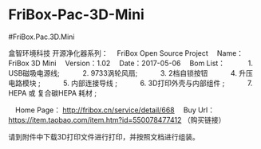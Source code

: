 # FriBox-Pac-3D-Mini
#FriBox.Pac.3D.Mini

盒智环境科技  开源净化器系列：
　FriBox Open Source Project
　Name：FriBox 3D Mini
　Version：1.02
　Date：2017-05-06
　Bom List：
　　　1. USB磁吸电源线; 
　　　2. 9733涡轮风扇; 
　　　3. 2档自锁按钮 
　　　4. 升压电路模块 ; 
　　　5. 内部连接导线 ;
　　　6. 3D打印外壳与内部组件 ;
　　　7. HEPA 或 复合碳HEPA 耗材 ;

　Home Page： http://fribox.cn/service/detail/668
　Buy Url： https://item.taobao.com/item.htm?id=550078477412 （购买链接）

请到附件中下载3D打印文件进行打印，并按照文档进行组装。
